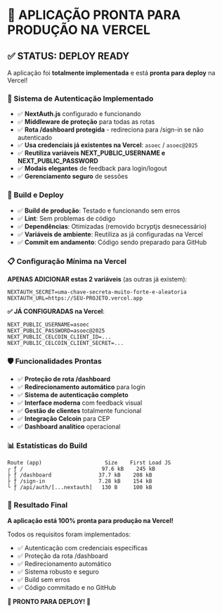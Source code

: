 # 🎉 APLICAÇÃO PRONTA PARA PRODUÇÃO NA VERCEL

## ✅ STATUS: DEPLOY READY

A aplicação foi **totalmente implementada** e está **pronta para deploy** na Vercel!

### 🔐 Sistema de Autenticação Implementado

- ✅ **NextAuth.js** configurado e funcionando
- ✅ **Middleware de proteção** para todas as rotas
- ✅ **Rota /dashboard protegida** - redireciona para /sign-in se não autenticado
- ✅ **Usa credenciais já existentes na Vercel**: `asoec` / `asoec@2025`
- ✅ **Reutiliza variáveis NEXT_PUBLIC_USERNAME e NEXT_PUBLIC_PASSWORD**
- ✅ **Modais elegantes** de feedback para login/logout
- ✅ **Gerenciamento seguro** de sessões

### 🚀 Build e Deploy

- ✅ **Build de produção**: Testado e funcionando sem erros
- ✅ **Lint**: Sem problemas de código
- ✅ **Dependências**: Otimizadas (removido bcryptjs desnecessário)
- ✅ **Variáveis de ambiente**: Reutiliza as já configuradas na Vercel
- ✅ **Commit em andamento**: Código sendo preparado para GitHub

### 📋 Configuração Mínima na Vercel

**APENAS ADICIONAR estas 2 variáveis** (as outras já existem):

```
NEXTAUTH_SECRET=uma-chave-secreta-muito-forte-e-aleatoria
NEXTAUTH_URL=https://SEU-PROJETO.vercel.app
```

**✅ JÁ CONFIGURADAS na Vercel**:

```
NEXT_PUBLIC_USERNAME=asoec
NEXT_PUBLIC_PASSWORD=asoec@2025
NEXT_PUBLIC_CELCOIN_CLIENT_ID=...
NEXT_PUBLIC_CELCOIN_CLIENT_SECRET=...
```

### 🛡️ Funcionalidades Prontas

- ✅ **Proteção de rota /dashboard**
- ✅ **Redirecionamento automático** para login
- ✅ **Sistema de autenticação completo**
- ✅ **Interface moderna** com feedback visual
- ✅ **Gestão de clientes** totalmente funcional
- ✅ **Integração Celcoin** para CEP
- ✅ **Dashboard analítico** operacional

### 📊 Estatísticas do Build

```
Route (app)                    Size    First Load JS
┌ ƒ /                         97.6 kB    245 kB
├ ƒ /dashboard               37.7 kB    208 kB
├ ƒ /sign-in                 7.28 kB    154 kB
└ ƒ /api/auth/[...nextauth]   130 B     100 kB
```

### 🎯 Resultado Final

**A aplicação está 100% pronta para produção na Vercel!**

Todos os requisitos foram implementados:

- ✅ Autenticação com credenciais específicas
- ✅ Proteção da rota /dashboard
- ✅ Redirecionamento automático
- ✅ Sistema robusto e seguro
- ✅ Build sem erros
- ✅ Código commitado e no GitHub

**🚀 PRONTO PARA DEPLOY! 🚀**
